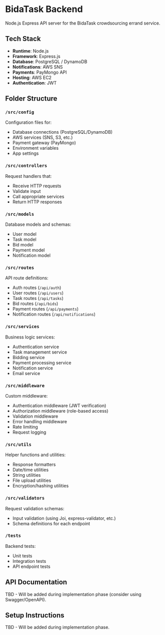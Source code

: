 # BidaTask Backend

Node.js Express API server for the BidaTask crowdsourcing errand service.

## Tech Stack
- **Runtime**: Node.js
- **Framework**: Express.js
- **Database**: PostgreSQL / DynamoDB
- **Notifications**: AWS SNS
- **Payments**: PayMongo API
- **Hosting**: AWS EC2
- **Authentication**: JWT

## Folder Structure

### `/src/config`
Configuration files for:
- Database connections (PostgreSQL/DynamoDB)
- AWS services (SNS, S3, etc.)
- Payment gateway (PayMongo)
- Environment variables
- App settings

### `/src/controllers`
Request handlers that:
- Receive HTTP requests
- Validate input
- Call appropriate services
- Return HTTP responses

### `/src/models`
Database models and schemas:
- User model
- Task model
- Bid model
- Payment model
- Notification model

### `/src/routes`
API route definitions:
- Auth routes (`/api/auth`)
- User routes (`/api/users`)
- Task routes (`/api/tasks`)
- Bid routes (`/api/bids`)
- Payment routes (`/api/payments`)
- Notification routes (`/api/notifications`)

### `/src/services`
Business logic services:
- Authentication service
- Task management service
- Bidding service
- Payment processing service
- Notification service
- Email service

### `/src/middleware`
Custom middleware:
- Authentication middleware (JWT verification)
- Authorization middleware (role-based access)
- Validation middleware
- Error handling middleware
- Rate limiting
- Request logging

### `/src/utils`
Helper functions and utilities:
- Response formatters
- Date/time utilities
- String utilities
- File upload utilities
- Encryption/hashing utilities

### `/src/validators`
Request validation schemas:
- Input validation (using Joi, express-validator, etc.)
- Schema definitions for each endpoint

### `/tests`
Backend tests:
- Unit tests
- Integration tests
- API endpoint tests

## API Documentation
TBD - Will be added during implementation phase (consider using Swagger/OpenAPI).

## Setup Instructions
TBD - Will be added during implementation phase.

